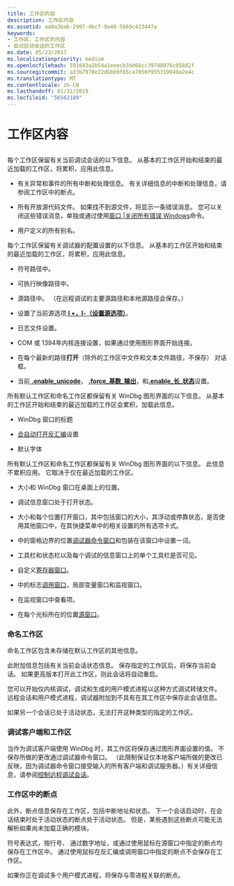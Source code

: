 ```yaml
---
title: 工作区内容
description: 工作区内容
ms.assetid: aa0a3bab-2907-4bcf-9a48-5669c423447a
keywords:
- 工作区，工作区的内容
- 自动启动会话的工作区
ms.date: 05/23/2017
ms.localizationpriority: medium
ms.openlocfilehash: 591693a2b54a1eeecb3dd66cc39748976c058d2f
ms.sourcegitcommit: a33b7978e22d5bb9f65ca7056f955319049a2e4c
ms.translationtype: MT
ms.contentlocale: zh-CN
ms.lasthandoff: 01/31/2019
ms.locfileid: "56562189"
---
```

# <a name="workspace-contents"></a>工作区内容


## <span id="ddk_workspace_contents_dbg"></span><span id="DDK_WORKSPACE_CONTENTS_DBG"></span>


每个工作区保留有关当前调试会话的以下信息。 从基本的工作区开始和结束的最近加载的工作区，将累积，应用此信息。

-   有关异常和事件的所有中断和处理信息。 有关详细信息的中断和处理信息，请参阅工作区中的断点。

-   所有开放源代码文件。 如果找不到源文件，将显示一条错误消息。 您可以关闭这些错误消息，单独或通过使用[窗口 |关闭所有错误 Windows](window---close-all-error-windows.md)命令。

-   用户定义的所有别名。

每个工作区保留有关调试器的配置设置的以下信息。 从基本的工作区开始和结束的最近加载的工作区，将累积，应用此信息。

-   符号路径中。

-   可执行映像路径中。

-   源路径中。 （在远程调试的主要源路径和本地源路径会保存。）

-   设置了当前源选项[ **l +，l-（设置源选项）**](l---l---set-source-options-.md)。

-   日志文件设置。

-   COM 或 1394年内核连接设置，如果通过使用图形界面开始连接。

-   在每个最新的路径**打开**（除外的工作区中文件和文本文件路径，不保存） 对话框。

-   当前[ **.enable\_unicode**](-enable-unicode--enable-unicode-display-.md)， [ **.force\_基数\_输出**](-force-radix-output--use-radix-for-integers-.md)，和[**.enable\_长\_状态**](-enable-long-status--enable-long-integer-display-.md)设置。

所有默认工作区和命名工作区都保留有关 WinDbg 图形界面的以下信息。 从基本的工作区开始和结束的最近加载的工作区会累积，加载此信息。

-   WinDbg 窗口的标题

-   [会自动打开反汇编](window---automatically-open-disassembly.md)设置

-   默认字体

所有默认工作区和命名工作区都保留有关 WinDbg 图形界面的以下信息。 此信息不累积应用。 它取决于仅在最近加载的工作区。

-   大小和 WinDbg 窗口在桌面上的位置。

-   调试信息窗口处于打开状态。

-   大小和每个位置打开窗口，其中包括窗口的大小，其浮动或停靠状态，是否使用其他窗口中，在其快捷菜单中的相关设置的所有选项卡式。

-   中的窗格边界的位置[调试器命令窗口](debugger-command-window.md)和包装在该窗口中设置一词。

-   工具栏和状态栏以及每个调试的信息窗口上的单个工具栏是否可见。

-   自定义[寄存器窗口](registers-window.md)。

-   中的标志[调用窗口](calls-window.md)，局部变量窗口和监视窗口。

-   在监视窗口中查看项。

-   在每个光标所在的位置[源窗口](source-window.md)。

### <a name="span-idnamedworkspacesspanspan-idnamedworkspacesspannamed-workspaces"></a><span id="named_workspaces"></span><span id="NAMED_WORKSPACES"></span>命名工作区

命名工作区包含未存储在默认工作区的其他信息。

此附加信息包括有关当前会话状态信息。 保存指定的工作区后，将保存当前会话。 如果更高版本打开此工作区，则此会话将自动重启。

您可以开始仅内核调试，调试和生成的用户模式进程以这种方式调试转储文件。 远程会话和用户模式进程，调试器附加到不具有在其工作区中保存此会话信息。

如果另一个会话已处于活动状态，无法打开这种类型的指定的工作区。

### <a name="span-iddebuggingclientsandworkspacesspanspan-iddebuggingclientsandworkspacesspandebugging-clients-and-workspaces"></a><span id="debugging_clients_and_workspaces"></span><span id="DEBUGGING_CLIENTS_AND_WORKSPACES"></span>调试客户端和工作区

当作为调试客户端使用 WinDbg 时，其工作区将保存通过图形界面设置的值。 不保存所做的更改通过调试器命令窗口。 （此限制保证仅本地客户端所做的更改已反映，因为调试器命令窗口接受输入的所有客户端和调试服务器。）有关详细信息，请参阅[控制远程调试会话](controlling-a-remote-debugging-session.md)。

### <a name="span-idbreakpointsinworkspacesspanspan-idbreakpointsinworkspacesspanbreakpoints-in-workspaces"></a><span id="breakpoints_in_workspaces"></span><span id="BREAKPOINTS_IN_WORKSPACES"></span>工作区中的断点

此外，断点信息保存在工作区，包括中断地址和状态。 下一个会话启动时，在会话结束时处于活动状态的断点处于活动状态。 但是，某些遇到这些断点可能无法解析如果尚未加载正确的模块。

符号表达式，按行号、 通过数字地址，或通过使用鼠标在源窗口中指定的断点均保存在工作区中。 通过使用鼠标在反汇编或调用窗口中指定的断点不会保存在工作区。

如果你正在调试多个用户模式进程，将保存与零进程关联的断点。

 

 





